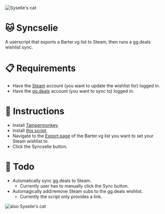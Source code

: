 ![Syselie's cat](https://i.imgur.com/Q4PoVmZ.png)
# 🐱 Syncselie
A userscript that exports a Barter.vg list to Steam, then runs a gg.deals wishlist sync.

# 📋 Requirements
- Have the [Steam](https://store.steampowered.com/wishlist/) account (you want to update the wishlist for) logged in.
- Have the [gg.deals](https://gg.deals/wishlist/) account (you want to sync to) logged in.
  
# 📑 Instructions
- Install [Tampermonkey](https://www.tampermonkey.net/).
- Install [this script](https://github.com/Smushies/Syncselie/raw/main/syncselie.user.js).
- Navigate to the [Export page](https://barter.vg/u/31ef/t/x/) of the Barter.vg list you want to set your Steam wishlist to.
- Click the Syncselie button.

# 📅 Todo
- Automatically sync gg.deals to Steam.
  - Currently user has to manually click the Sync button.
- Automagically add/remove Steam subs to the gg.deals wishlist.
  - Currently the script only provides a link.

![also Syselie's cat](https://i.imgur.com/rhOBBXM.png)
